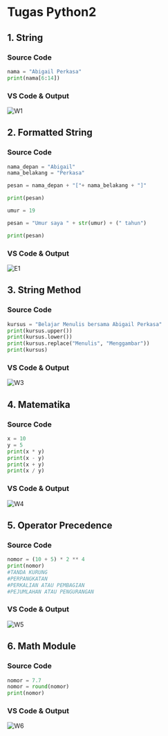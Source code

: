 # Tugas Python2
## 1. String
### Source Code

```py
nama = "Abigail Perkasa"
print(nama[6:14])
```
### VS Code & Output
![W1](https://user-images.githubusercontent.com/93004722/140597479-45e6be44-a9db-4405-b591-c3d37490fd46.PNG)

## 2. Formatted String
### Source Code

```py
nama_depan = "Abigail"
nama_belakang = "Perkasa"

pesan = nama_depan + "["+ nama_belakang + "]"

print(pesan)

umur = 19

pesan = "Umur saya " + str(umur) + (" tahun")

print(pesan)
```
### VS Code & Output
![E1](https://user-images.githubusercontent.com/93004722/140632398-f7a4a2ec-98fb-4684-8669-9e1f55ff8180.PNG)

## 3. String Method
### Source Code

```py
kursus = "Belajar Menulis bersama Abigail Perkasa"
print(kursus.upper())
print(kursus.lower())
print(kursus.replace("Menulis", "Menggambar"))
print(kursus)
```
### VS Code & Output
![W3](https://user-images.githubusercontent.com/93004722/140632572-70573dc0-9298-4068-819a-175954a68f72.PNG)

## 4. Matematika
### Source Code

```py
x = 10
y = 5
print(x * y)
print(x - y)
print(x + y)
print(x / y)
```
### VS Code & Output
![W4](https://user-images.githubusercontent.com/93004722/140632620-da5f31d5-6841-445d-b171-9b6479e6bd5a.PNG)

## 5. Operator Precedence
### Source Code

```py
nomor = (10 + 5) * 2 ** 4
print(nomor)
#TANDA KURUNG
#PERPANGKATAN 
#PERKALIAN ATAU PEMBAGIAN
#PEJUMLAHAN ATAU PENGURANGAN
```
### VS Code & Output
![W5](https://user-images.githubusercontent.com/93004722/140632737-3056242e-515c-4671-9fc9-55a99e797a96.PNG)

## 6. Math Module
### Source Code

```py
nomor = 7.7
nomor = round(nomor)
print(nomor)
```
### VS Code & Output
![W6](https://user-images.githubusercontent.com/93004722/140632818-b9c03018-9234-4fcd-9afc-6755b2b8fa7f.PNG)
